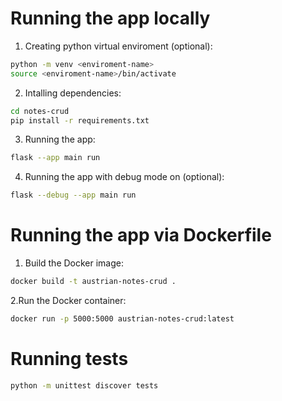Running the app locally
=============
1. Creating python virtual enviroment (optional):
```bash
python -m venv <enviroment-name>
source <enviroment-name>/bin/activate
```

2. Intalling dependencies:
```bash
cd notes-crud
pip install -r requirements.txt
```

3. Running the app:
```bash
flask --app main run
```

4. Running the app with debug mode on (optional):
```bash
flask --debug --app main run
```

Running the app via Dockerfile
=============

1. Build the Docker image:
```bash
docker build -t austrian-notes-crud .
```

2.Run the Docker container:
```bash
docker run -p 5000:5000 austrian-notes-crud:latest
```

Running tests
=============
```bash
python -m unittest discover tests
```
